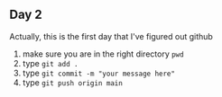 ## Day 2

Actually, this is the first day that I've figured out github

1. make sure you are in the right directory `pwd`
2. type `git add .`
3. type `git commit -m "your message here"`
4. type `git push origin main`

